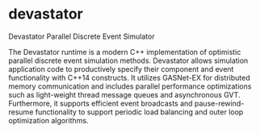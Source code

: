 # devastator
Devastator Parallel Discrete Event Simulator

The Devastator runtime is a modern C++ implementation of optimistic parallel discrete event simulation methods.  Devastator allows simulation application code to productively specify their component and event functionality with C++14 constructs.  It utilizes GASNet-EX for distributed memory communication and includes parallel performance optimizations such as light-weight thread message queues and asynchronous GVT.  Furthermore, it supports efficient event broadcasts and pause-rewind-resume functionality to support periodic load balancing and outer loop optimization algorithms.
